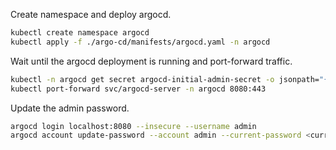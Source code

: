Create namespace and deploy argocd.

```bash
kubectl create namespace argocd
kubectl apply -f ./argo-cd/manifests/argocd.yaml -n argocd
```

Wait until the argocd deployment is running and port-forward traffic.

```bash
kubectl -n argocd get secret argocd-initial-admin-secret -o jsonpath="{.data.password}" | base64 -d; echo
kubectl port-forward svc/argocd-server -n argocd 8080:443
```

Update the admin password.

```bash
argocd login localhost:8080 --insecure --username admin
argocd account update-password --account admin --current-password <current-password> --new-password <new-password>
```